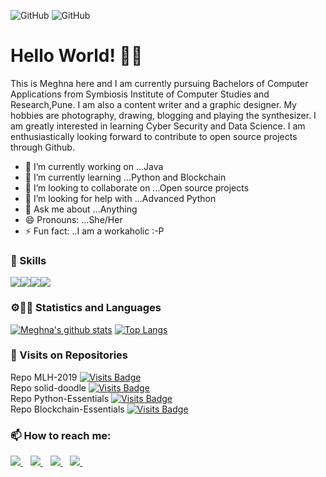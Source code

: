 
![GitHub](https://media.tenor.com/images/7db4eaa3e47272c8e58ee018fc390b7d/tenor.gif)  ![GitHub](https://media.tenor.com/images/1170597818a37a7c6e3e1d4baeb6e2eb/tenor.gif)
# Hello World! 👋🏻

This is Meghna here and I am currently pursuing Bachelors of Computer Applications from Symbiosis Institute of Computer Studies and Research,Pune. 
I am also a content writer and a graphic designer. My hobbies are photography, drawing, blogging and playing the synthesizer. I am greatly interested in learning Cyber Security
and Data Science. I am enthusiastically looking forward to contribute to open source projects through Github. 

- 🔭 I’m currently working on ...Java
- 🌱 I’m currently learning ...Python and Blockchain
- 👯 I’m looking to collaborate on ...Open source projects
- 🤔 I’m looking for help with ...Advanced Python
- 💬 Ask me about ...Anything
- 😄 Pronouns: ...She/Her
- ⚡ Fun fact: ..I am a workaholic :-P

### 🚀 Skills
<img src="https://img.shields.io/badge/python-%233776AB.svg?&style=flat-square&logo=python&logoColor=white"><img src="https://img.shields.io/badge/html-%23239120.svg?&style=flat-square&logo=html5&logoColor=white"><img src="https://img.shields.io/badge/css-%23239120.svg?&style=flat-square&logo=css3&logoColor=white"><img src="https://img.shields.io/badge/javascript-%23F7DF1E.svg?&style=flat-square&logo=javascript&logoColor=black&labelColor=black">

### ⚙🔧📃 Statistics and Languages 
[![Meghna's github stats](https://github-readme-stats.vercel.app/api?username=Meghna-DAS)](https://github.com/Meghna-DAS/github-readme-stats)  [![Top Langs](https://github-readme-stats.vercel.app/api/top-langs/?username=Meghna-DAS)](https://github.com/Meghna-DAS/github-readme-stats)

### 👀 Visits on Repositories
<p align='left'>
  
Repo MLH-2019  [![Visits Badge](https://badges.pufler.dev/visits/Meghna-DAS/git-badges)](https://github.com/Meghna-DAS/MLH-2019)<br>
Repo solid-doodle  [![Visits Badge](https://badges.pufler.dev/visits/Meghna-DAS/git-badges)](https://github.com/Meghna-DAS/solid-doodle)<br>
Repo Python-Essentials  [![Visits Badge](https://badges.pufler.dev/visits/Meghna-DAS/git-badges)](https://github.com/Meghna-DAS/Python-Essentials)<br>
Repo Blockchain-Essentials  [![Visits Badge](https://badges.pufler.dev/visits/Meghna-DAS/git-badges)](https://github.com/Meghna-DAS/Blockchain-Essentials)<br>

</p>

### 📫 How to reach me:
<p align='left'>
  
  <a href="https://twitter.com/MeghnaD22132436">
    <img src="https://img.shields.io/badge/twitter-%231DA1F2.svg?&style=for-the-badge&logo=twitter&logoColor=white"/>    
  </a>&nbsp;&nbsp;
  <a href="https://www.facebook.com/meghna.das15">
    <img src="https://img.shields.io/badge/facebook-%231877F2.svg?&style=for-the-badge&logo=facebook&logoColor=white"/>    
  </a>&nbsp;&nbsp;
  <a href="https://www.linkedin.com/in/meghna-das15/">
    <img src="https://img.shields.io/badge/linkedin-%230077B5.svg?&style=for-the-badge&logo=linkedin&logoColor=white" />
  </a>&nbsp;&nbsp;
  <a href="https://www.instagram.com/das__meghna/">
    <img src="https://img.shields.io/badge/instagram-%23E4405F.svg?&style=for-the-badge&logo=instagram&logoColor=white" />        
  </a>&nbsp;&nbsp;
  
</p>

